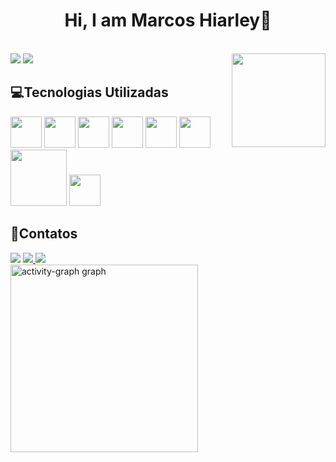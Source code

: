   <h1 align='Center'>Hi, I am Marcos Hiarley👋</h1>
  
  <br>
    <div>
      <img align='inline' src="https://github-readme-stats.vercel.app/api?username=Hiarleyy&show_icons=true&theme=midnight-purple&include_all_commits=true&count_private=true&hide=contribs"/> 
      <img align ='inline' src="https://github-readme-stats.vercel.app/api/top-langs/?username=Hiarleyy&layout=compact&theme=midnight-purple"/>
        <img align='right' width="150"src="https://github.com/Hiarleyy/Hiarleyy/assets/111695591/5876f730-40dd-454c-a5df-080f5e41d591"/>
  </div>
<h2>💻Tecnologias Utilizadas</h2>
  <div align='inline'>
  <img width='50px'src="https://cdn.jsdelivr.net/gh/devicons/devicon/icons/javascript/javascript-original.svg">  
  <img width='50px'src="https://cdn.jsdelivr.net/gh/devicons/devicon@latest/icons/java/java-original-wordmark.svg" />
  <img width='50px'src="https://cdn.jsdelivr.net/gh/devicons/devicon@latest/icons/linux/linux-original.svg"/>
  <img width='50px'src="https://cdn.jsdelivr.net/gh/devicons/devicon@latest/icons/docker/docker-original-wordmark.svg"/> 
  <img width='50px'src="https://cdn.jsdelivr.net/gh/devicons/devicon@latest/icons/python/python-original.svg"/>
  <img width='50px'src="https://cdn.jsdelivr.net/gh/devicons/devicon@latest/icons/cplusplus/cplusplus-original.svg"/>
  <img width='90px'src="https://github.com/Hiarleyy/Hiarleyy/assets/111695591/9fc07607-3048-408d-bd53-5b222b72b196"/>
  <img width='50px'src="https://github.com/Hiarleyy/Hiarleyy/assets/111695591/acbafe7a-8c16-4267-be71-578e4c296742"/>

    
  </div>
    </div>
 <h2 align='left'>📱Contatos</h2>
 <a href ="mailto:marcoshiarley.silva@gmail.com"><img src ="https://img.shields.io/badge/Gmail-D14836?style=for-the-badge&logo=gmail&logoColor=white"/></a>
 <a href ="https://www.instagram.com/hiarley._/"><img src ="https://img.shields.io/badge/Instagram-E4405F?style=for-the-badge&logo=instagram&logoColor=white" >
 </a>
 <a href ="https://www.linkedin.com/in/marcos-hiarley/"><img src ="https://img.shields.io/badge/LinkedIn-0077B5?style=for-the-badge&logo=linkedin&logoColor=white" href="www.linkedin.com/in/marcos-hiarley-1853a7226"/></a>
 </div>
 <div align="left">
  <img src="https://github-readme-activity-graph.vercel.app/graph?username=Hiarleyy&radius=16&theme=react&area=true&order=5" height="300" alt="activity-graph graph"  />
</div>

